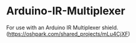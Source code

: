 Arduino-IR-Multiplexer
======================

For use with an Arduino IR Multiplexer shield. (https://oshpark.com/shared_projects/mLu4CjXF)
